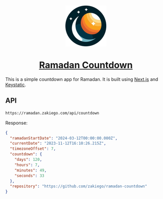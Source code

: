 <p align="center">
  <a href="https://ramadan.zakiego.com/">
    <picture>
      <img src="https://raw.githubusercontent.com/zakiego/ramadan-countdown/main/public/icon.png?token=GHSAT0AAAAAAB57T3SBVSCKH432DOYANBIMZKQVROQ" height="128">
    </picture>
    <h1 align="center">Ramadan Countdown</h1>
  </a>
</p>

This is a simple countdown app for Ramadan. It is built using [Next.js](https://nextjs.org/) and [Keystatic](https://keystatic.com/).

## API

```bash
https://ramadan.zakiego.com/api/countdown
```

Response:

```json
{
  "ramadanStartDate": "2024-03-12T00:00:00.000Z",
  "currentDate": "2023-11-12T16:10:26.215Z",
  "timezoneOffset": 7,
  "countdown": {
    "days": 120,
    "hours": 7,
    "minutes": 49,
    "seconds": 33
  },
  "repository": "https://github.com/zakiego/ramadan-countdown"
}
```
